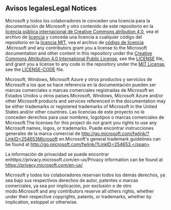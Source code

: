 ## <a name="legal-notices"></a><span data-ttu-id="c54b2-101">Avisos legales</span><span class="sxs-lookup"><span data-stu-id="c54b2-101">Legal Notices</span></span>
<span data-ttu-id="c54b2-102">Microsoft y todos los colaboradores le conceden una licencia para la documentación de Microsoft y otro contenido de este repositorio en la [licencia pública internacional de Creative Commons atribution 4,0](https://creativecommons.org/licenses/by/4.0/legalcode), vea el archivo de [licencia](LICENSE) y conceda una licencia a cualquier código del repositorio en la [licencia MIT](https://opensource.org/licenses/MIT), vea el archivo de [código de licencia](LICENSE-CODE) .</span><span class="sxs-lookup"><span data-stu-id="c54b2-102">Microsoft and any contributors grant you a license to the Microsoft documentation and other content in this repository under the [Creative Commons Attribution 4.0 International Public License](https://creativecommons.org/licenses/by/4.0/legalcode), see the [LICENSE](LICENSE) file, and grant you a license to any code in the repository under the [MIT License](https://opensource.org/licenses/MIT), see the [LICENSE-CODE](LICENSE-CODE) file.</span></span>

<span data-ttu-id="c54b2-103">Microsoft, Windows, Microsoft Azure y otros productos y servicios de Microsoft a los que se hace referencia en la documentación pueden ser marcas comerciales o marcas comerciales registradas de Microsoft en Estados Unidos u otros países.</span><span class="sxs-lookup"><span data-stu-id="c54b2-103">Microsoft, Windows, Microsoft Azure and/or other Microsoft products and services referenced in the documentation may be either trademarks or registered trademarks of Microsoft in the United States and/or other countries.</span></span>
<span data-ttu-id="c54b2-104">Las licencias de este proyecto no le conceden derechos para usar nombres, logotipos o marcas comerciales de Microsoft.</span><span class="sxs-lookup"><span data-stu-id="c54b2-104">The licenses for this project do not grant you rights to use any Microsoft names, logos, or trademarks.</span></span>
<span data-ttu-id="c54b2-105">Puede encontrar instrucciones generales de la marca comercial de http://go.microsoft.com/fwlink/?LinkID=254653Microsoft en.</span><span class="sxs-lookup"><span data-stu-id="c54b2-105">Microsoft's general trademark guidelines can be found at http://go.microsoft.com/fwlink/?LinkID=254653.</span></span>

<span data-ttu-id="c54b2-106">La información de privacidad se puede encontrar enhttps://privacy.microsoft.com/en-us/</span><span class="sxs-lookup"><span data-stu-id="c54b2-106">Privacy information can be found at https://privacy.microsoft.com/en-us/</span></span>

<span data-ttu-id="c54b2-107">Microsoft y todos los colaboradores reservan todos los demás derechos, ya sea bajo sus respectivos derechos de autor, patentes o marcas comerciales, ya sea por implicación, por exclusión o de otro modo.</span><span class="sxs-lookup"><span data-stu-id="c54b2-107">Microsoft and any contributors reserve all others rights, whether under their respective copyrights, patents, or trademarks, whether by implication, estoppel or otherwise.</span></span>